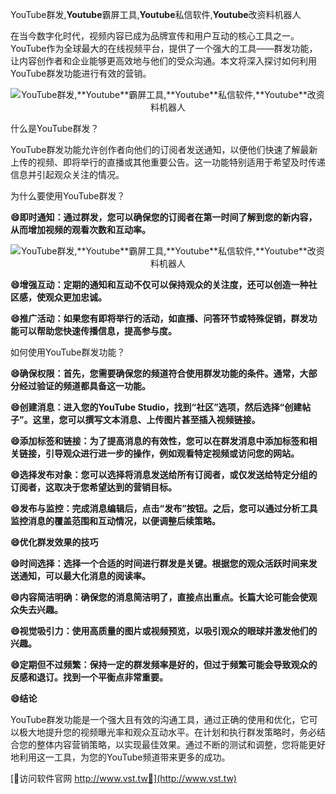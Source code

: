 YouTube群发,**Youtube**霸屏工具,**Youtube**私信软件,**Youtube**改资料机器人

在当今数字化时代，视频内容已成为品牌宣传和用户互动的核心工具之一。YouTube作为全球最大的在线视频平台，提供了一个强大的工具——群发功能，让内容创作者和企业能够更高效地与他们的受众沟通。本文将深入探讨如何利用YouTube群发功能进行有效的营销。

 <center><img src="https://vst.tw/MP4/tuiguang/png/1.png" alt="YouTube群发,**Youtube**霸屏工具,**Youtube**私信软件,**Youtube**改资料机器人"></center>

什么是YouTube群发？

YouTube群发功能允许创作者向他们的订阅者发送通知，以便他们快速了解最新上传的视频、即将举行的直播或其他重要公告。这一功能特别适用于希望及时传递信息并引起观众关注的情况。

为什么要使用YouTube群发？

**😄即时通知：通过群发，您可以确保您的订阅者在第一时间了解到您的新内容，从而增加视频的观看次数和互动率。**

 <center><img src="https://vst.tw/MP4/tuiguang/png/1.png" alt="YouTube群发,**Youtube**霸屏工具,**Youtube**私信软件,**Youtube**改资料机器人"></center>

**😄增强互动：定期的通知和互动不仅可以保持观众的关注度，还可以创造一种社区感，使观众更加忠诚。**

**😄推广活动：如果您有即将举行的活动，如直播、问答环节或特殊促销，群发功能可以帮助您快速传播信息，提高参与度。**

如何使用YouTube群发功能？

**😄确保权限：首先，您需要确保您的频道符合使用群发功能的条件。通常，大部分经过验证的频道都具备这一功能。**

**😄创建消息：进入您的YouTube Studio，找到“社区”选项，然后选择“创建帖子”。这里，您可以撰写文本消息、上传图片甚至插入视频链接。**

**😄添加标签和链接：为了提高消息的有效性，您可以在群发消息中添加标签和相关链接，引导观众进行进一步的操作，例如观看特定视频或访问您的网站。**

**😄选择发布对象：您可以选择将消息发送给所有订阅者，或仅发送给特定分组的订阅者，这取决于您希望达到的营销目标。**

**😄发布与监控：完成消息编辑后，点击“发布”按钮。之后，您可以通过分析工具监控消息的覆盖范围和互动情况，以便调整后续策略。**

**😄优化群发效果的技巧**

**😄时间选择：选择一个合适的时间进行群发是关键。根据您的观众活跃时间来发送通知，可以最大化消息的阅读率。**

**😄内容简洁明确：确保您的消息简洁明了，直接点出重点。长篇大论可能会使观众失去兴趣。**

**😄视觉吸引力：使用高质量的图片或视频预览，以吸引观众的眼球并激发他们的兴趣。**

**😄定期但不过频繁：保持一定的群发频率是好的，但过于频繁可能会导致观众的反感和退订。找到一个平衡点非常重要。**

**😄结论**

YouTube群发功能是一个强大且有效的沟通工具，通过正确的使用和优化，它可以极大地提升您的视频曝光率和观众互动水平。在计划和执行群发策略时，务必结合您的整体内容营销策略，以实现最佳效果。通过不断的测试和调整，您将能更好地利用这一工具，为您的YouTube频道带来更多的成功。


[👻访问软件官网 http://www.vst.tw👻](http://www.vst.tw)
